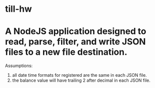 # till-hw

# A NodeJS application designed to read, parse, filter, and write JSON files to a new file destination.


Assumptions: 
1) all date time formats for registered are the same in each JSON file.
2) the balance value will have trailing 2 after decimal in each JSON file. 